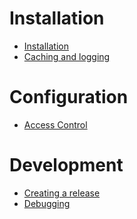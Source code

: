 Installation
============

- [Installation](installation.md)
- [Caching and logging](caching-and-logging.md)

Configuration
=============

- [Access Control](access-control.md)

Development
===========

- [Creating a release](creating-a-release.md)
- [Debugging](debugging.md)
